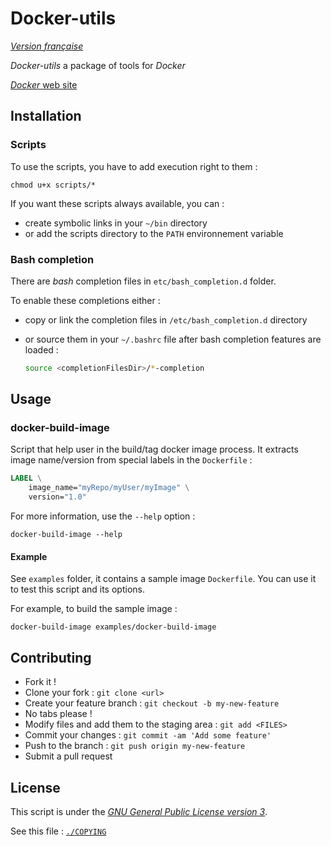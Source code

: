 Docker-utils
============

[_Version française_](./README.fr.md)

_Docker-utils_ a package of tools for _Docker_

[_Docker_ web site][Docker]




Installation
------------

### Scripts
To use the scripts, you have to add execution right to them :

    chmod u+x scripts/*


If you want these scripts always available, you can :

  * create symbolic links in your `~/bin` directory
  * or add the scripts directory to the `PATH` environnement variable


### Bash completion
There are _bash_ completion files in `etc/bash_completion.d` folder.

To enable these completions either :

  * copy or link the completion files in `/etc/bash_completion.d` directory
  * or source them in your `~/.bashrc` file after bash completion features are loaded :

    ```bash
    source <completionFilesDir>/*-completion
    ```




Usage
-----

### docker-build-image
Script that help user in the build/tag docker image process.
It extracts image name/version from special labels in the `Dockerfile` :

```Dockerfile
LABEL \
    image_name="myRepo/myUser/myImage" \
    version="1.0"
```


For more information, use the `--help` option :

    docker-build-image --help


#### Example
See `examples` folder, it contains a sample image `Dockerfile`.
You can use it to test this script and its options.

For example, to build the sample image :

    docker-build-image examples/docker-build-image





Contributing
------------
  * Fork it !
  * Clone your fork : `git clone <url>`
  * Create your feature branch : `git checkout -b my-new-feature`
  * No tabs please !
  * Modify files and add them to the staging area : `git add <FILES>`
  * Commit your changes : `git commit -am 'Add some feature'`
  * Push to the branch : `git push origin my-new-feature`
  * Submit a pull request



License
-------
This script is under the [_GNU General Public License version 3_][GnuGPL].

See this file : [`./COPYING`](./COPYING)






[Docker]: https://www.docker.com
[GnuGPL]: http://www.gnu.org/licenses/gpl.html

